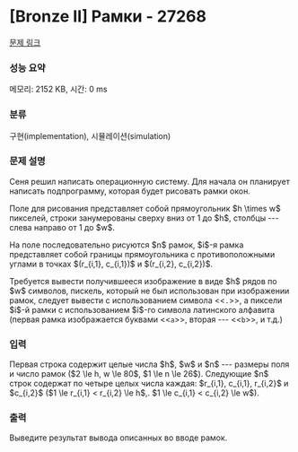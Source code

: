 # [Bronze II] Рамки - 27268 

[문제 링크](https://www.acmicpc.net/problem/27268) 

### 성능 요약

메모리: 2152 KB, 시간: 0 ms

### 분류

구현(implementation), 시뮬레이션(simulation)

### 문제 설명

<p>Сеня решил написать операционную систему. Для начала он планирует написать подпрограмму, которая будет рисовать рамки окон.</p>

<p>Поле для рисования представляет собой прямоугольник $h \times w$ пикселей, строки занумерованы сверху вниз от 1 до $h$, столбцы --- слева направо от 1 до $w$.</p>

<p>На поле последовательно рисуются $n$ рамок, $i$-я рамка представляет собой границы прямоугольника с противоположными углами в точках $(r_{i,1}, c_{i,1})$ и $(r_{i,2}, c_{i,2})$. </p>

<p>Требуется вывести получившееся изображение в виде $h$ рядов по $w$ символов, пискель, который не был использован при изображении рамок, следует вывести с использованием символа <<<code>.</code>>>, а пиксели $i$-й рамки с использованием $i$-го символа латинского алфавита (первая рамка изображается буквами <<<code>a</code>>>, вторая --- <<<code>b</code>>>, и т.д.)</p>

### 입력 

 <p>Первая строка содержит целые числа $h$, $w$ и $n$ --- размеры поля и число рамок ($2 \le h, w \le 80$, $1 \le n \le 26$). Следующие $n$ строк содержат по четыре целых числа каждая: $r_{i,1}, c_{i,1}, r_{i,2}$ и $c_{i,2}$ ($1 \le r_{i,1} < r_{i,2} \le h$,. $1 \le c_{i,1} < c_{i,2} \le w$).</p>

### 출력 

 <p>Выведите результат вывода описанных во вводе рамок.</p>

